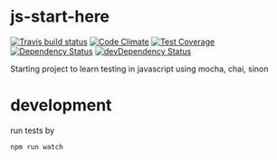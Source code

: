 # js-start-here

[![Travis build status](http://img.shields.io/travis//js-start-here.svg?style=flat)](https://travis-ci.org/miksturait/js-start-here)
[![Code Climate](https://codeclimate.com/github//js-start-here/badges/gpa.svg)](https://codeclimate.com/github/miksturait/js-start-here)
[![Test Coverage](https://codeclimate.com/github//js-start-here/badges/coverage.svg)](https://codeclimate.com/github/miksturait/js-start-here)
[![Dependency Status](https://david-dm.org//js-start-here.svg)](https://david-dm.org/miksturait/js-start-here)
[![devDependency Status](https://david-dm.org//js-start-here/dev-status.svg)](https://david-dm.org/miksturait/js-start-here#info=devDependencies)

Starting project to learn testing in javascript using mocha, chai, sinon

# development 

run tests by 

````
npm run watch
````
